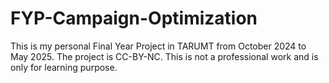 # FYP-Campaign-Optimization
This is my personal Final Year Project in TARUMT from October 2024 to May 2025. The project is CC-BY-NC. This is not a professional work and is only for learning purpose. 
